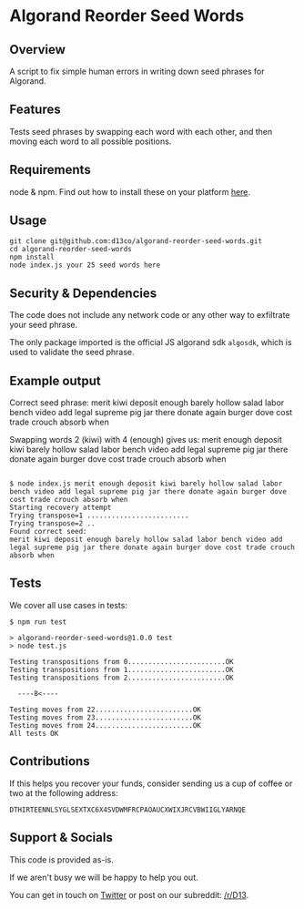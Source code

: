 # Algorand Reorder Seed Words

## Overview

A script to fix simple human errors in writing down seed phrases for Algorand.

## Features

Tests seed phrases by swapping each word with each other, and then moving each word to all possible positions.

## Requirements

node & npm. Find out how to install these on your platform [here](https://nodejs.org/).

## Usage

```
git clone git@github.com:d13co/algorand-reorder-seed-words.git
cd algorand-reorder-seed-words
npm install
node index.js your 25 seed words here
```

## Security & Dependencies

The code does not include any network code or any other way to exfiltrate your seed phrase.

The only package imported is the official JS algorand sdk `algosdk`, which is used to validate the seed phrase.

## Example output

Correct seed phrase: merit kiwi deposit enough barely hollow salad labor bench video add legal supreme pig jar there donate again burger dove cost trade crouch absorb when

Swapping words 2 (kiwi) with 4 (enough) gives us: merit enough deposit kiwi barely hollow salad labor bench video add legal supreme pig jar there donate again burger dove cost trade crouch absorb when

```

$ node index.js merit enough deposit kiwi barely hollow salad labor bench video add legal supreme pig jar there donate again burger dove cost trade crouch absorb when
Starting recovery attempt
Trying transpose=1 .........................
Trying transpose=2 ..
Found correct seed:
merit kiwi deposit enough barely hollow salad labor bench video add legal supreme pig jar there donate again burger dove cost trade crouch absorb when
```

## Tests

We cover all use cases in tests:

```
$ npm run test

> algorand-reorder-seed-words@1.0.0 test
> node test.js

Testing transpositions from 0........................OK
Testing transpositions from 1........................OK
Testing transpositions from 2........................OK

  ----8<----

Testing moves from 22........................OK
Testing moves from 23........................OK
Testing moves from 24........................OK
All tests OK
```

## Contributions

If this helps you recover your funds, consider sending us a cup of coffee or two at the following address:

```
DTHIRTEENNLSYGLSEXTXC6X4SVDWMFRCPAOAUCXWIXJRCVBWIIGLYARNQE
```

## Support & Socials

This code is provided as-is.

If we aren't busy we will be happy to help you out. 

You can get in touch on [Twitter](https://twitter.com/d13_co/) or post on our subreddit: [/r/D13](https://reddit.com/r/D13).
